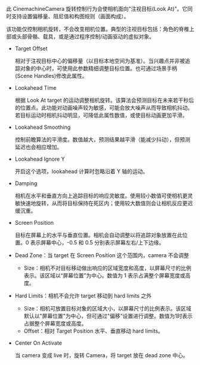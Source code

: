 此 CinemachineCamera 旋转控制行为会使相机面向"注视目标(Look At)"。它同时支持设置偏移量、阻尼值和构图规则（画面构成）。

该功能仅控制相机旋转，不会改变相机位置。典型的注视目标包括：角色的脊椎上部或头部骨骼、载具，或是通过程序控制/动画驱动的虚拟对象。

- Target Offset
 
  相对于注视目标中心的偏移量（以目标本地空间为基准）。当兴趣点并非被追踪对象的中心时，可使用此参数精细调整目标位置。也可通过场景手柄(Scene Handles)修改此属性。

- Lookahead Time

  根据 Look At target 的运动调整相机旋转。该算法会预测目标在未来若干秒后的位置点。此功能对动画噪声较为敏感，可能会放大噪声从而导致相机抖动。若目标运动时相机抖动明显，可降低此属性数值，或使目标动画更加平滑。

- Lookahead Smoothing

  控制前瞻算法的平滑度。数值越大，预测结果越平滑（能减少抖动），但预测延迟也会相应增加。

- Lookahead Ignore Y

  开启这个选项，lookahead 计算时忽略沿着 Y 轴的运动。

- Damping

  相机在水平和垂直方向上追踪目标的响应灵敏度。使用较小数值可使相机更灵敏快速地旋转，从而将目标保持在死区内；使用较大数值则会让相机反应更迟缓沉重。

- Screen Position

  目标在屏幕上的水平与垂直位置。相机会自动调整以将追踪对象放置在此位置。0 表示屏幕中心，-0.5 和 0.5 分别表示屏幕左右/上下边缘。

- Dead Zone：当 target 在 Screen Position 这个范围内，camera 不会调整

  - Size：相机不对目标移动做出响应的区域宽度和高度，以屏幕尺寸的比例表示。该区域以“屏幕位置”为中心。数值为 1 表示占满整个屏幕宽度或高度。

- Hard Limits：相机不会允许 target 移动到 hard limits 之外

  - Size：相机可放置目标对象的区域大小，以屏幕尺寸的比例表示。该区域默认以"屏幕位置"为中心，但可通过"偏移"设置进行调整。数值为1时表示占据整个屏幕宽度或高度。
  - Offset：相对 Target Position 水平、垂直移动 hard limits。

- Center On Activate

  当 camera 变成 live 时，旋转 Camera，将 target 放在 dead zone 中心。

